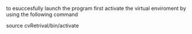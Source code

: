 to esuccesfully launch the program first activate the virtual enviroment by using the following command

source cvRetrival/bin/activate